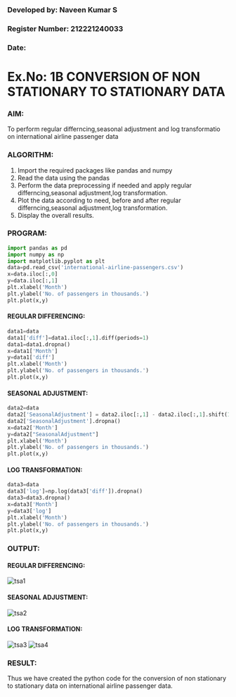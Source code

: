 ### Developed by: Naveen Kumar S
### Register Number: 212221240033
### Date:

# Ex.No: 1B CONVERSION OF NON STATIONARY TO STATIONARY DATA
### AIM:
To perform regular differncing,seasonal adjustment and log transformatio on international airline passenger data
### ALGORITHM:
1. Import the required packages like pandas and numpy
2. Read the data using the pandas
3. Perform the data preprocessing if needed and apply regular differncing,seasonal adjustment,log transformation.
4. Plot the data according to need, before and after regular differncing,seasonal adjustment,log transformation.
5. Display the overall results.


### PROGRAM:

```python
import pandas as pd
import numpy as np
import matplotlib.pyplot as plt
data=pd.read_csv('international-airline-passengers.csv')
x=data.iloc[:,0]
y=data.iloc[:,1]
plt.xlabel('Month')
plt.ylabel('No. of passengers in thousands.')
plt.plot(x,y)

```

#### REGULAR DIFFERENCING:

```python
data1=data
data1['diff']=data1.iloc[:,1].diff(periods=1)
data1=data1.dropna()
x=data1['Month']
y=data1['diff']
plt.xlabel('Month')
plt.ylabel('No. of passengers in thousands.')
plt.plot(x,y)

```

#### SEASONAL ADJUSTMENT:

```python
data2=data
data2['SeasonalAdjustment'] = data2.iloc[:,1] - data2.iloc[:,1].shift(12)
data2['SeasonalAdjustment'].dropna()
x=data2['Month']
y=data2["SeasonalAdjustment"]
plt.xlabel('Month')
plt.ylabel('No. of passengers in thousands.')
plt.plot(x,y)

```

#### LOG TRANSFORMATION:

```python
data3=data
data3['log']=np.log(data3['diff']).dropna()
data3=data3.dropna()
x=data3['Month']
y=data3['log']
plt.xlabel('Month')
plt.ylabel('No. of passengers in thousands.')
plt.plot(x,y)
```

### OUTPUT:

#### REGULAR DIFFERENCING:

![tsa1](https://github.com/anto-richard/TSA_EXP1B/assets/93427534/7d84d964-afaf-4afa-b575-8c2dcd6d27d1)

#### SEASONAL ADJUSTMENT:

![tsa2](https://github.com/anto-richard/TSA_EXP1B/assets/93427534/86478229-d90e-4251-bf2e-82c9a222b3a0)

#### LOG TRANSFORMATION:

![tsa3](https://github.com/anto-richard/TSA_EXP1B/assets/93427534/f3b1a060-d2a9-44ee-9b4f-cb599ba5c546)
![tsa4](https://github.com/anto-richard/TSA_EXP1B/assets/93427534/b40b39fe-5a63-48ae-bdf8-f68a7bf2f104)


### RESULT:
Thus we have created the python code for the conversion of non stationary to stationary data on international airline passenger
data.

